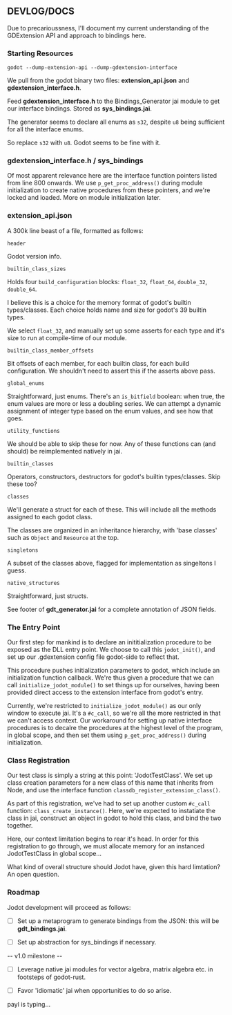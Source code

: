 ## DEVLOG/DOCS

Due to precarioussness, I'll document my current understanding of the GDExtension API and approach to bindings here.

### Starting Resources
```
godot --dump-extension-api --dump-gdextension-interface
```
We pull from the godot binary two files: **extension_api.json** and **gdextension_interface.h**.

Feed **gdextension_interface.h** to the Bindings_Generator jai module to get our interface bindings. Stored as **sys_bindings.jai**. 

The generator seems to declare all enums as `s32`, despite `u8` being sufficient for all the interface enums. 

So replace `s32` with `u8`. Godot seems to be fine with it.

### gdextension_interface.h / sys_bindings

Of most apparent relevance here are the interface function pointers listed from line 800 onwards. We use `p_get_proc_address()` during module initialization to create native procedures from these pointers, and we're locked and loaded. More on module initialization later.

### extension_api.json

A 300k line beast of a file, formatted as follows:

`header`

Godot version info.

`builtin_class_sizes`

Holds four `build_configuration` blocks: `float_32`, `float_64`, `double_32`, `double_64`.

I believe this is a choice for the memory format of godot's builtin types/classes. Each choice holds name and size for godot's 39 builtin types.

We select `float_32`, and manually set up some asserts for each type and it's size to run at compile-time of our module.

`builtin_class_member_offsets`

Bit offsets of each member, for each builtin class, for each build configuration. We shouldn't need to assert this if the asserts above pass.

`global_enums`

Straightforward, just enums. There's an `is_bitfield` boolean: when true, the enum values are more or less a doubling series. We can attempt a dynamic assignment of integer type based on the enum values, and see how that goes.

`utility_functions`

We should be able to skip these for now. Any of these functions can (and should) be reimplemented natively in jai.

`builtin_classes`

Operators, constructors, destructors for godot's builtin types/classes. Skip these too?

`classes`

We'll generate a struct for each of these. This will include all the methods assigned to each godot class.

The classes are organized in an inheritance hierarchy, with 'base classes' such as `Object` and `Resource` at the top.

`singletons`

A subset of the classes above, flagged for implementation as singeltons I guess.

`native_structures`

Straightforward, just structs.

See footer of **gdt_generator.jai** for a complete annotation of JSON fields.

### The Entry Point

Our first step for mankind is to declare an inititialization procedure to be exposed as the DLL entry point. We choose to call this `jodot_init()`, and set up our .gdextension config file godot-side to reflect that.

This procedure pushes initialization parameters to godot, which include an initialization function callback. We're thus given a procedure that we can call `initialize_jodot_module()` to set things up for ourselves, having been provided direct access to the extension interface from godot's entry. 

Currently, we're restricted to `initialize_jodot_module()` as our only window to execute jai. It's a `#c_call`, so we're all the more restricted in that we can't access context. Our workaround for setting up native interface procedures is to decalre the procedures at the highest level of the program, in global scope, and then set them using `p_get_proc_address()` during initialization.

### Class Registration

Our test class is simply a string at this point: 'JodotTestClass'. We set up class creation parameters for a new class of this name that inherits from Node, and use the interface function `classdb_register_extension_class()`.

As part of this registration, we've had to set up another custom `#c_call` function: `class_create_instance()`. Here, we're expected to instatiate the class in jai, construct an object in godot to hold this class, and bind the two together.

Here, our context limitation begins to rear it's head. In order for this registration to go through, we must allocate memory for an instanced JodotTestClass in global scope...

What kind of overall structure should Jodot have, given this hard limtation? An open question.

### Roadmap

Jodot development will proceed as follows:

- [ ] Set up a metaprogram to generate bindings from the JSON: this will be **gdt_bindings.jai**.

- [ ] Set up abstraction for sys_bindings if necessary.

-- v1.0 milestone --

- [ ] Leverage native jai modules for vector algebra, matrix algebra etc. in footsteps of godot-rust.

- [ ] Favor 'idiomatic' jai when opportunities to do so arise.

payl is typing...
